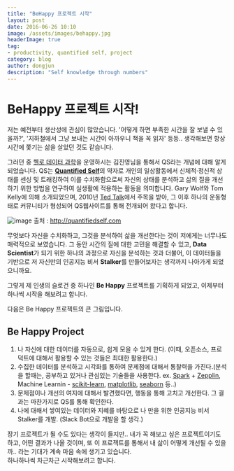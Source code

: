 ```yaml
---
title: "BeHappy 프로젝트 시작"
layout: post
date: 2016-06-26 10:10
image: /assets/images/behappy.jpg
headerImage: true
tag:
- productivity, quantified self, project
category: blog
author: dongjun
description: "Self knowledge through numbers"
---
```


# BeHappy 프로젝트 시작!

 저는 예전부터 생산성에 관심이 많았습니다. '어떻게 하면 부족한 시간을 잘 보낼 수 있을까?', '지하철에서 그냥 보내는 시간이 아까우니 책을 꼭 읽자' 등등.. 생각해보면 항상 시간에 쫓기는 삶을 살았던 것도 같습니다.

 그러던 중 [헬로 데이터 과학](http://www.hellodatascience.com/?page_id=25)을 운영하시는 김진영님을 통해서 QS라는 개념에 대해 알게되었습니다. QS는 [**Quantified Self**](http://quantifiedself.com/)의 약자로 개인의 일상활동에서 신체적·정신적 상태를 센싱 및 트래킹하여 이를 수치화함으로써 자신의 상태를 분석하고 삶의 질을 개선하기 위한 방법을 연구하여 실생활에 적용하는 활동을 의미합니다. Gary Wolf와 Tom Kelly에 의해 소개되었으며, 2010년 [Ted Talk](https://www.ted.com/talks/gary_wolf_the_quantified_self?language=ko)에서 주목을 받아, 그 이후 하나의 운동형태로 커뮤니티가 형성되어 QS웹사이트를 통해 전개되어 왔다고 합니다.
 
 ![image](https://github.com/DongjunLee/BeAwesomeToday/raw/master/images/quantified_self_logo_2x.gif)
 출처 : http://quantifiedself.com
 
 무엇보다 자신을 수치화하고, 그것을 분석하여 삶을 개선한다는 것이 저에게는 너무나도 매력적으로 보였습니다. 그 동안 시간의 질에 대한 고민을 해결할 수 있고, **Data Scientist**가 되기 위한 하나의 과정으로 자신을 분석하는 것과 더불어, 이 데이터들을 기반으로 저 자신만의 인공지능 비서 **Stalker**를 만들어보자는 생각까지 나아가게 되었으니까요.
 
 그렇게 제 인생의 슬로건 중 하나인 **Be Happy** 프로젝트를 기획하게 되었고, 이제부터 하나씩 시작을 해보려고 합니다.
 
 다음은 Be Happy 프로젝트의 큰 그림입니다.
 
## Be Happy Project

1. 나 자신에 대한 데이터를 자동으로, 쉽게 모을 수 있게 한다. (이때, 오픈소스, 프로덕트에 대해서 활용할 수 있는 것들은 최대한 활용한다.)
2. 수집한 데이터를 분석하고 시각화를 통하여 문제점에 대해서 통찰력을 가진다.(분석을 할때는, 공부하고 있거나 관심있는 기술들을 사용한다. ex. [Spark](http://spark.apache.org/) + [Zepplin](https://zeppelin.apache.org/), Machine Learnin - [scikit-learn](http://scikit-learn.org/), [matplotlib](http://matplotlib.org/), [seaborn](https://web.stanford.edu/~mwaskom/software/seaborn/) 등..)
3. 문제점이나 개선의 여지에 대해서 발견했다면, 행동을 통해 고치고 개선한다. 그 결과는 마찬가지로 QS를 통해 확인한다.
4. 나에 대해서 쌓여있는 데이터와 지혜를 바탕으로 나 만을 위한 인공지능 비서 Stalker를 개발. (Slack Bot으로 개발을 할 생각.)

장기 프로젝트가 될 수도 있다는 생각이 들지만.. 내가 꼭 해보고 싶은 프로젝트이기도 하고, 어떤 결과가 나올 것이며, 또 이 프로젝트를 통해서 내 삶이 어떻게 개선될 수 있을까.. 라는 기대가 계속 마음 속에 생기고 있습니다.   
 하나하나씩 차근차근 시작해보려고 합니다.
